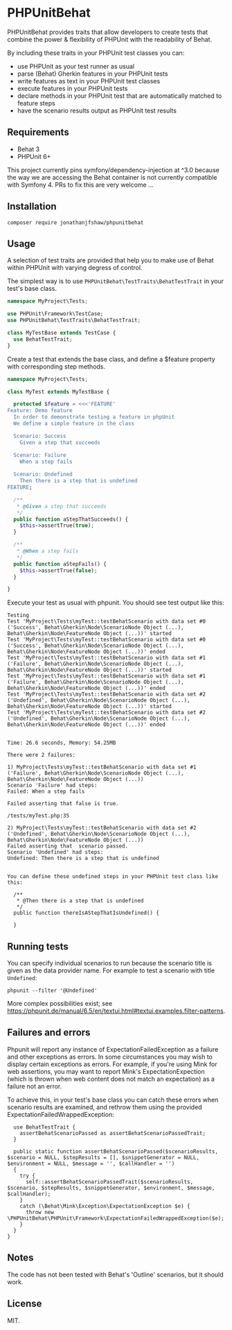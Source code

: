 # PHPUnitBehat

PHPUnitBehat provides traits that allow developers to create tests that combine 
the power & flexibility of  PHPUnit with the readability of Behat.

By including these traits in your PHPUnit test classes you can:
- use PHPUnit as your test runner as usual
- parse (Behat) Gherkin features in your PHPUnit tests
- write features as text in your PHPUnit test classes
- execute features in your PHPUnit tests
- declare methods in your PHPUnit test that are automatically matched to feature steps
- have the scenario results output as PHPUnit test results


## Requirements

* Behat 3
* PHPUnit 6+

This project currently pins symfony/dependency-injection at ^3.0 because the way we are 
accessing the Behat container is not currently compatible with Symfony 4. 
PRs to fix this are very welcome ...

## Installation

`composer require jonathanjfshaw/phpunitbehat`

## Usage

A selection of test traits are provided that help you to make use of Behat
within PHPUnit with varying degress of control.

The simplest way is to use `PHPUnitBehat\TestTraits\BehatTestTrait` 
in your test's base class.

```PHP
namespace MyProject\Tests;

use PHPUnit\Framework\TestCase;
use PHPUnitBehat\TestTraits\BehatTestTrait;

class MyTestBase extends TestCase {
  use BehatTestTrait;
}
```
Create a test that extends the base class, and define a 
$feature property with corresponding step methods.

```PHP
namespace MyProject\Tests;

class MyTest extends MyTestBase {

  protected $feature = <<<'FEATURE'
Feature: Demo feature
  In order to demonstrate testing a feature in phpUnit
  We define a simple feature in the class

  Scenario: Success
    Given a step that succeeds    

  Scenario: Failure
    When a step fails
    
  Scenario: Undefined
    Then there is a step that is undefined
FEATURE;

  /**
   * @Given a step that succeeds
   */
  public function aStepThatSucceeds() {
    $this->assertTrue(true);
  }

  /**
   * @When a step fails
   */
  public function aStepFails() {
    $this->assertTrue(false);
  }

}
```

Execute your test as usual with phpunit. You should see test output like this:

```
Testing
Test 'MyProject\Tests\myTest::testBehatScenario with data set #0 ('Success', Behat\Gherkin\Node\ScenarioNode Object (...), Behat\Gherkin\Node\FeatureNode Object (...))' started
Test 'MyProject\Tests\myTest::testBehatScenario with data set #0 ('Success', Behat\Gherkin\Node\ScenarioNode Object (...), Behat\Gherkin\Node\FeatureNode Object (...))' ended
Test 'MyProject\Tests\myTest::testBehatScenario with data set #1 ('Failure', Behat\Gherkin\Node\ScenarioNode Object (...), Behat\Gherkin\Node\FeatureNode Object (...))' started
Test 'MyProject\Tests\myTest::testBehatScenario with data set #1 ('Failure', Behat\Gherkin\Node\ScenarioNode Object (...), Behat\Gherkin\Node\FeatureNode Object (...))' ended
Test 'MyProject\Tests\myTest::testBehatScenario with data set #2 ('Undefined', Behat\Gherkin\Node\ScenarioNode Object (...), Behat\Gherkin\Node\FeatureNode Object (...))' started
Test 'MyProject\Tests\myTest::testBehatScenario with data set #2 ('Undefined', Behat\Gherkin\Node\ScenarioNode Object (...), Behat\Gherkin\Node\FeatureNode Object (...))' ended


Time: 26.6 seconds, Memory: 54.25MB

There were 2 failures:

1) MyProject\Tests\myTest::testBehatScenario with data set #1 ('Failure', Behat\Gherkin\Node\ScenarioNode Object (...), Behat\Gherkin\Node\FeatureNode Object (...))
Scenario 'Failure' had steps:
Failed: When a step fails

Failed asserting that false is true.

/tests/myTest.php:35

2) MyProject\Tests\myTest::testBehatScenario with data set #2 ('Undefined', Behat\Gherkin\Node\ScenarioNode Object (...), Behat\Gherkin\Node\FeatureNode Object (...))
Failed asserting that  scenario passed.
Scenario 'Undefined' had steps:
Undefined: Then there is a step that is undefined


You can define these undefined steps in your PHPUnit test class like this:

  /**
   * @Then there is a step that is undefined
   */
  public function thereIsAStepThatIsUndefined() {

  }

```


## Running tests

You can specify individual scenarios to run because the scenario title is given as the data provider name. For example to test a scenario with title `Undefined`:
```
phpunit --filter '@Undefined'
```
More complex possibilities exist; see https://phpunit.de/manual/6.5/en/textui.html#textui.examples.filter-patterns.

## Failures and errors

Phpunit will report any instance of ExpectationFailedException as a failure and other exceptions as errors. In some circumstances you may wish to display certain exceptions as errors. For example, if you're using Mink for web assertions, you may want to report Mink's ExpectationExpection (which is thrown when web content does not match an expectation) as a failure not an error.

To achieve this, in your test's base class you can catch these errors when scenario results are examined, and rethrow them using the provided ExpectationFailedWrappedException:

```
  use BehatTestTrait {
    assertBehatScenarioPassed as assertBehatScenarioPassedTrait;
  }

  public static function assertBehatScenarioPassed($scenarioResults, $scenario = NULL, $stepResults = [], $snippetGenerator = NULL, $environment = NULL, $message = '', $callHandler = '')
  {
    try {
      self::assertBehatScenarioPassedTrait($scenarioResults, $scenario, $stepResults, $snippetGenerator, $environment, $message, $callHandler);
    }
    catch (\Behat\Mink\Exception\ExpectationException $e) {
      throw new \PHPUnitBehat\PHPUnit\Framework\ExpectationFailedWrappedException($e);
    }
  }
}
```

## Notes
The code has not been tested with Behat's 'Outline' scenarios, but it should work.

## License

MIT.
